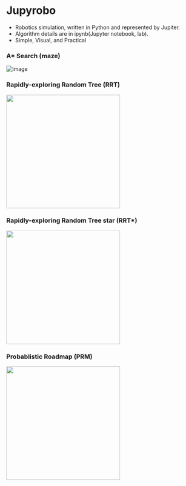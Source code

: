# Jupyrobo
* Robotics simulation, written in Python and represented by Jupiter.
* Algorithm details are in ipynb(Jupyter notebook, lab).
* Simple, Visual, and Practical

### A* Search (maze)
![image](https://github.com/applesquiz/jupyrobo/blob/master/A*/out.gif)
### Rapidly-exploring Random Tree (RRT)
<img src="https://github.com/applesquiz/jupyrobo/blob/master/RRT/out.gif" width="300" height="300"/>

### Rapidly-exploring Random Tree star (RRT*)
<img src="https://github.com/applesquiz/jupyrobo/blob/master/RRT/out_rrtstar.gif" width="300" height="300"/>

### Probablistic Roadmap (PRM)
<img src="https://github.com/applesquiz/jupyrobo/blob/master/PRM/out.gif" width="300" height="300"/>
